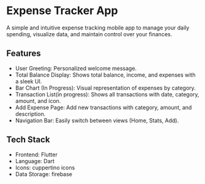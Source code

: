 #  Expense Tracker App

A simple and intuitive expense tracking mobile app to manage your daily spending, visualize data, and maintain control over your finances.

## Features

- User Greeting: Personalized welcome message.
- Total Balance Display: Shows total balance, income, and expenses with a sleek UI.
- Bar Chart (In Progress): Visual representation of expenses by category.
- Transaction List(in progress): Shows all transactions with date, category, amount, and icon.
- Add Expense Page: Add new transactions with category, amount, and description.
- Navigation Bar: Easily switch between views (Home, Stats, Add).



##  Tech Stack

- Frontend: Flutter
- Language: Dart
- Icons: cuppertino icons
- Data Storage: firebase


